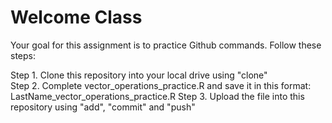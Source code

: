 # Welcome Class

Your goal for this assignment is to practice Github commands. Follow these steps:

Step 1. Clone this repository into your local drive using "clone"   
Step 2. Complete vector_operations_practice.R and save it in this format: LastName_vector_operations_practice.R 
Step 3. Upload the file into this repository using "add", "commit" and "push"   


